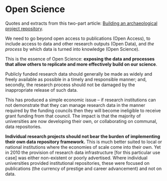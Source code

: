 # Open Science

Quotes and extracts from this two-part article: [Building an archaeological project repository](http://blog.okfn.org/2014/02/24/archaeological-repository-open-science-open-data).

We need to go beyond open access to publications (Open Access), to include access
to data and other research outputs (Open Data), and *the process* by which data
is turned into knowledge (Open Science).

This is the essence of Open Science: **exposing the data and processes that allow others to replicate and more effectively build on our science**.

Publicly funded research data should generally be made as widely and freely available as possible in a timely and responsible manner; and, secondly, the research process should not be damaged by the inappropriate release of such data.

This has produced a simple economic issue – if research institutions can not demonstrate that they can manage research data in the manner required by the funding councils then they will become ineligible to receive grant funding from that council. The impact is that the majority of universities are now developing their own, or collaborating on communal, data repositories.

**Individual research projects should not bear the burden of implementing their own data repository framework.** This is much better suited to local or national institutions where the economies of scale come into their own. Yet in 2010 the provision of research data infrastructure [for this particular use case] was either non-existent or poorly advertised. Where individual universities provided institutional repositories, these were focused on publications (the currency of prestige and career advancement) and not on data.

